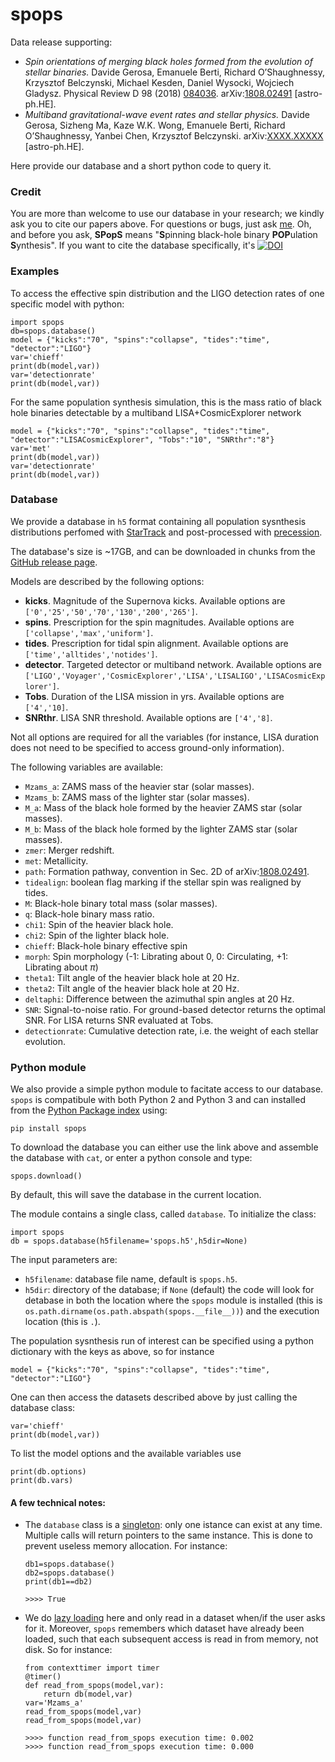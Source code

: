 # spops

Data release supporting:

* *Spin orientations of merging black holes formed from the evolution of stellar binaries.*
  Davide Gerosa, Emanuele Berti, Richard O’Shaughnessy, Krzysztof Belczynski, Michael Kesden, Daniel Wysocki, Wojciech Gladysz. Physical Review D 98 (2018) [084036](https://journals.aps.org/prd/abstract/10.1103/PhysRevD.98.084036). arXiv:[1808.02491](http://arxiv.org/abs/arXiv:1808.02491) [astro-ph.HE].
* *Multiband gravitational-wave event rates and stellar physics.*
  Davide Gerosa, Sizheng Ma, Kaze W.K. Wong, Emanuele Berti, Richard O’Shaughnessy, Yanbei Chen, Krzysztof Belczynski. arXiv:[XXXX.XXXXX](http://arxiv.org/abs/arXiv:XXXX.XXXXX) [astro-ph.HE].

Here provide our database and a short python code to query it.

### Credit

You are more than welcome to use our database in your research; we kindly ask you to cite our papers above. For questions or bugs, just ask [me](www.davidegerosa.com). Oh, and before you ask, **SPopS** means "**S**pinning black-hole binary **POP**ulation **S**ynthesis". If you want to cite the database specifically, it's
[![DOI](https://zenodo.org/badge/142477838.svg)](https://zenodo.org/badge/latestdoi/142477838)


### Examples

To access the effective spin distribution and the LIGO detection rates of one specific model with python:

    import spops
    db=spops.database()
    model = {"kicks":"70", "spins":"collapse", "tides":"time", "detector":"LIGO"}
    var='chieff'
    print(db(model,var))  
    var='detectionrate'
    print(db(model,var))

For the same population synthesis simulation, this is the mass ratio of black hole binaries detectable by a multiband LISA+CosmicExplorer network

    model = {"kicks":"70", "spins":"collapse", "tides":"time", "detector":"LISACosmicExplorer", "Tobs":"10", "SNRthr":"8"}
    var='met'
    print(db(model,var)) 
    var='detectionrate'
    print(db(model,var))



### Database

We provide a database in `h5` format containing all population sysnthesis distributions perfomed with [StarTrack](https://www.syntheticuniverse.org/) and post-processed with [precession](https://davidegerosa.com/precession/).

The database's size is ~17GB, and can be downloaded in chunks from the [GitHub release page](https://github.com/dgerosa/spops/releases).

Models are described by the following options: 
  - **kicks**. Magnitude of the Supernova kicks. Available options are `['0','25','50','70','130','200','265']`.
  - **spins**. Prescription for the spin magnitudes. Available options are `['collapse','max','uniform']`.
  - **tides**. Prescription for tidal spin alignment. Available options are `['time','alltides','notides']`.
  - **detector**. Targeted detector or multiband network. Available options are `['LIGO','Voyager','CosmicExplorer','LISA','LISALIGO','LISACosmicExplorer']`.
  - **Tobs**. Duration of the LISA mission in yrs.  Available options are `['4','10]`.
  - **SNRthr**. LISA SNR threshold.  Available options are `['4','8]`.

Not all options are required for all the variables (for instance, LISA duration does not need to be specified to access ground-only information).


The following variables are available:

  - `Mzams_a`: ZAMS mass of the heavier star (solar masses).
  - `Mzams_b`: ZAMS mass of the lighter star (solar masses).
  - `M_a`: Mass of the black hole formed by the heavier ZAMS star (solar masses).
  - `M_b`: Mass of the black hole formed by the lighter ZAMS star (solar masses).
  - `zmer`: Merger redshift.
  - `met`: Metallicity.
  - `path`: Formation pathway, convention in Sec. 2D of arXiv:[1808.02491](http://arxiv.org/abs/arXiv:1808.02491).
  - `tidealign`: boolean flag marking if the stellar spin was realigned by tides.
  - `M`: Black-hole binary total mass (solar masses).
  - `q`: Black-hole binary mass ratio.
  - `chi1`: Spin of the heavier black hole.
  - `chi2`: Spin of the lighter black hole.
  - `chieff`: Black-hole binary effective spin
  - `morph`: Spin morphology (-1: Librating about $0$, 0: Circulating, +1: Librating about $\pi$)
  - `theta1`: Tilt angle of the heavier black hole at 20 Hz.
  - `theta2`: Tilt angle of the heavier black hole at 20 Hz.
  - `deltaphi`: Difference between the azimuthal spin angles at 20 Hz.
  - `SNR`: Signal-to-noise ratio. For ground-based detector returns the optimal SNR. For LISA returns SNR evaluated at Tobs.
  - `detectionrate`: Cumulative detection rate, i.e. the weight of each stellar evolution.


### Python module

We also provide a simple python module to facitate access to our database. `spops` is compatibule with both Python 2 and Python 3 and can installed from the [Python Package index](https://pypi.python.org/pypi/surrkick) using:

    pip install spops

To download the database you can either use the link above and assemble the database with `cat`, or enter a python console and type:
    
    spops.download()

By default, this will save the database in the current location. 

The module contains a single class, called `database`. To initialize the class:

    import spops
    db = spops.database(h5filename='spops.h5',h5dir=None)

The input parameters are: 

  - `h5filename`: database file name, default is `spops.h5`.
  - `h5dir`: directory of the database; if `None` (default) the code will look for detabase in both the location where the `spops` module is installed (this is `os.path.dirname(os.path.abspath(spops.__file__))`) and the execution location (this is `.`).

The population sysnthesis run of interest can be specified using a python dictionary with the keys as above, so for instance

    model = {"kicks":"70", "spins":"collapse", "tides":"time", "detector":"LIGO"}

One can then access the datasets described above by just calling the database class:

    var='chieff'
    print(db(model,var))

To list the model options and the available variables use
    
    print(db.options)
    print(db.vars)

#### A few technical notes:

  - The `database` class is a [singleton](https://en.wikipedia.org/wiki/Singleton_pattern): only one istance can exist at any time. Multiple calls will return pointers to the same instance. This is done to prevent useless memory allocation. For instance:

        db1=spops.database()
        db2=spops.database()
        print(db1==db2)
          
        >>>> True

  - We do [lazy loading](https://en.wikipedia.org/wiki/Lazy_loading) here and only read in a dataset when/if the user asks for it.  Moreover, `spops` remembers which dataset have already been loaded, such that each subsequent access is read in from memory, not disk. So for instance:

        from contexttimer import timer
        @timer()
        def read_from_spops(model,var):
            return db(model,var)
        var='Mzams_a'
        read_from_spops(model,var)
        read_from_spops(model,var)
      
        >>>> function read_from_spops execution time: 0.002 
        >>>> function read_from_spops execution time: 0.000 

